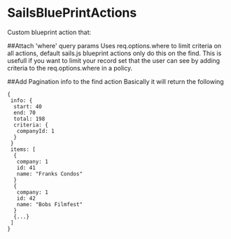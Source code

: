 SailsBluePrintActions
=====================

Custom blueprint action that:

##Attach 'where' query params
Uses req.options.where to limit criteria on all actions, default sails.js blueprint actions only do this on the find. This is usefull if you want to limit your record set that the user can see by adding criteria to the req.options.where in a policy.

##Add Pagination info to the find action
Basically it will return the following
```
{
 info: {
  start: 40
  end: 70
  total: 198
  criteria: {
   companyId: 1
  }
 }
 items: [
  {
   company: 1
   id: 41
   name: "Franks Condos"
  }
  {
   company: 1
   id: 42
   name: "Bobs Filmfest"
  }
  {...}
 ]
} 
```

